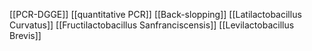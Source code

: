 [[PCR-DGGE]]
[[quantitative PCR]]
[[Back-slopping]]
[[Latilactobacillus Curvatus]]
[[Fructilactobacillus Sanfranciscensis]]
[[Levilactobacillus Brevis]]
